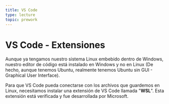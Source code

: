 ```yaml
---
title: VS Code
type: lecture
topic: prework
---
```


# VS Code - Extensiones

Aunque ya tengamos nuestro sistema Linux embebido dentro de Windows, nuestro editor de código está instalado en Windows y no en Linux (De hecho, aunque tenemos Ubuntu, realmente tenemos Ubuntu sin GUI - Graphical User Interface).

Para que VS Code pueda conectarse con los archivos que guardemos en Linux, necesitamos instalar una extensión de VS Code llamada "**WSL**". Esta extensión está verificada y fue desarrollada por Microsoft.
